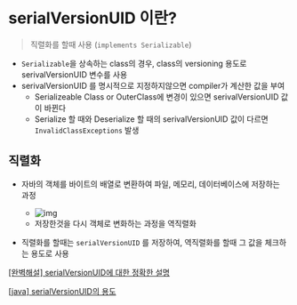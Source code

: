 # serialVersionUID 이란?

> 직렬화를 할때 사용 (`implements Serializable`)



- `Serializable`을 상속하는 class의 경우, class의 versioning 용도로 serivalVersionUID 변수를 사용
- serivalVersionUID 를 명시적으로 지정하지않으면 compiler가 계산한 값을 부여
  - Serializeable Class or OuterClass에 변경이 있으면 serivalVersionUID 값이 바뀐다
  - Serialize 할 때와 Deserialize 할 때의 serivalVersionUID 값이 다르면 `InvalidClassExceptions` 발생



## 직렬화

- 자바의 객체를 바이트의 배열로 변환하여 파일, 메모리, 데이터베이스에 저장하는 과정
  - ![img](https://postfiles.pstatic.net/MjAxNzExMTdfODEg/MDAxNTEwODk4OTAzNzU5.UyhhF5HqiTIL1AzorkrZT8sDDEUZ7L7irEMBB5e5C6kg.8GLeHJ571XKw_if1RXDAKlpTbXqcmAKZ2JdKCOKGBuAg.PNG.kkson50/%EC%A7%81%EB%A0%AC%ED%99%94_serialization_%EC%97%AD%EC%A7%81%EB%A0%AC%ED%99%94.png?type=w2)
  - 저장한것을 다시 객체로 변화하는 과정을 역직렬화

- 직렬화를 할때는 `serialVersionUID` 를 저장하여, 역직렬화를 할때 그 값을 체크하는 용도로 사용



[[완벽해설] serialVersionUID에 대한 정확한 설명](https://blog.naver.com/kkson50/220564273220)

[[java] serialVersionUID의 용도](https://m.blog.naver.com/writer0713/220922099055)